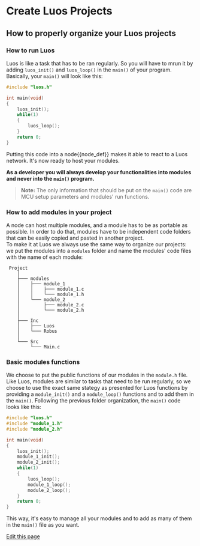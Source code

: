 # Create Luos Projects
## How to properly organize your Luos projects
### How to run Luos
Luos is like a task that has to be ran regularly. So you will have to mrun it by adding `luos_init()` and `luos_loop()` in the `main()` of your program.<br/>
Basically, your `main()` will look like this:

```C
#include "luos.h"

int main(void)
{
    luos_init();
    while(1)
    {
        luos_loop();
    }
    return 0;
}

```
Putting this code into a <span class="cust_tooltip">node<span class="cust_tooltiptext">{{node_def}}</span></span> makes it able to react to a Luos network. It's now ready to host your modules.

**As a developer you will always develop your functionalities into modules and never into the `main()` program.**

> **Note:** The only information that should be put on the `main()` code are MCU setup parameters and modules' run functions.

### How to add modules in your project
A node can host multiple modules, and a module has to be as portable as possible. In order to do that, modules have to be independent code folders that can be easily copied and pasted in another project.<br/>
To make it at Luos we always use the same way to organize our projects: we put the modules into a `modules` folder and name the modules' code files with the name of each module:

```AsciiDoc
 Project
    │
    ├─── modules
    │    ├─── module_1
    │    │    ├─── module_1.c
    │    │    └─── module_1.h
    │    └─── module_2
    │         ├─── module_2.c
    │         └─── module_2.h
    │
    ├─── Inc
    │    ├─── Luos
    │    └─── Robus
    │
    └─── Src
         └─── Main.c
```

### Basic modules functions
We choose to put the public functions of our modules in the `module.h` file. Like Luos, modules are similar to tasks that need to be run regularly, so we choose to use the exact same stategy as presented for Luos functions by providing a `module_init()` and a `module_loop()` functions and to add them in the `main()`.
Following the previous folder organization, the `main()` code looks like this:

```C
#include "luos.h"
#include "module_1.h"
#include "module_2.h"

int main(void)
{
    luos_init();
    module_1_init();
    module_2_init();
    while(1)
    {
        luos_loop();
        module_1_loop();
        module_2_loop();
    }
    return 0;
}

```

This way, it's easy to manage all your modules and to add as many of them in the `main()` file as you want.

<div class="cust_edit_page"><a href="https://{{gh_path}}/pages/low/modules/create-project.md">Edit this page</a></div>
